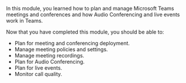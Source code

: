 In this module, you learned how to plan and manage Microsoft Teams meetings and conferences and how Audio Conferencing and live events work in Teams.

Now that you have completed this module, you should be able to:
  
- Plan for meeting and conferencing deployment.
- Manage meeting policies and settings.
- Manage meeting recordings.
- Plan for Audio Conferencing.
- Plan for live events.
- Monitor call quality.
